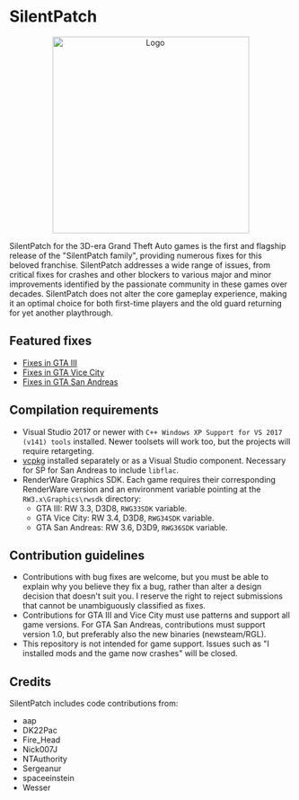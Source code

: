 # SilentPatch

<p align="center">
  <img height="350" src="https://i.imgur.com/sCDzq12.png" alt="Logo">
</p>

SilentPatch for the 3D-era Grand Theft Auto games is the first and flagship release of the "SilentPatch family", providing numerous fixes for this beloved franchise.
SilentPatch addresses a wide range of issues, from critical fixes for crashes and other blockers to various major and minor improvements identified by
the passionate community in these games over decades. SilentPatch does not alter the core gameplay experience, making it an optimal choice
for both first-time players and the old guard returning for yet another playthrough.

## Featured fixes

* [Fixes in GTA III](CHANGELOG-III.md)
* [Fixes in GTA Vice City](CHANGELOG-VC.md)
* [Fixes in GTA San Andreas](CHANGELOG-SA.md)

## Compilation requirements

* Visual Studio 2017 or newer with `C++ Windows XP Support for VS 2017 (v141) tools` installed. Newer toolsets will work too, but the projects will require retargeting.
* [vcpkg](https://vcpkg.io/) installed separately or as a Visual Studio component. Necessary for SP for San Andreas to include `libflac`.
* RenderWare Graphics SDK. Each game requires their corresponding RenderWare version and an environment variable pointing at the `RW3.x\Graphics\rwsdk` directory:
  * GTA III: RW 3.3, D3D8, `RWG33SDK` variable.
  * GTA Vice City: RW 3.4, D3D8, `RWG34SDK` variable.
  * GTA San Andreas: RW 3.6, D3D9, `RWG36SDK` variable.

## Contribution guidelines

* Contributions with bug fixes are welcome, but you must be able to explain why you believe they fix a bug, rather than alter a design decision that doesn't suit you.
  I reserve the right to reject submissions that cannot be unambiguously classified as fixes.
* Contributions for GTA III and Vice City must use patterns and support all game versions. For GTA San Andreas, contributions must support version 1.0, but preferably
  also the new binaries (newsteam/RGL).
* This repository is not intended for game support. Issues such as "I installed mods and the game now crashes" will be closed.

## Credits

SilentPatch includes code contributions from:
* aap
* DK22Pac
* Fire_Head
* Nick007J
* NTAuthority
* Sergeanur
* spaceeinstein
* Wesser

